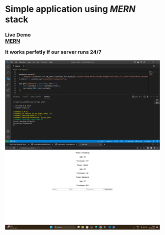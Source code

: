 <h1>
  Simple application using <em> MERN </em> stack
</h1>

<h3>
Live Demo
<br>
<a href="https://srushtirajbhosale.github.io/MERN-Starter-FrontEnd/">MERN</a>
<br>
<p>It works perfetly if our server runs 24/7</p>
<img src="./images/Screenshot%20(114).png" align="center" />
<img src="./images/Screenshot%20(116).png" align="center" />